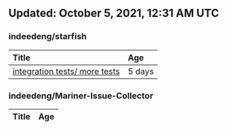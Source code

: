 ## Updated: October 5, 2021, 12:31 AM UTC


### indeedeng/starfish
|**Title**|**Age**|
|:----|:----|
|[integration tests/ more tests](https://github.com/indeedeng/starfish/issues/117)|5&nbsp;days|


### indeedeng/Mariner-Issue-Collector
|**Title**|**Age**|
|:----|:----|